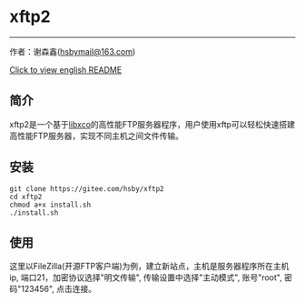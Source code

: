# xftp2

---
作者：谢森鑫(hsbymail@163.com)

[Click to view english README](./README_en.md)

## 简介
xftp2是一个基于[libxco](https://gitee.com/hsby/libxco)的高性能FTP服务器程序，用户使用xftp可以轻松快速搭建高性能FTP服务器，实现不同主机之间文件传输。

## 安装
```
git clone https://gitee.com/hsby/xftp2
cd xftp2
chmod a+x install.sh
./install.sh
```

## 使用
这里以FileZilla(开源FTP客户端)为例，建立新站点，主机是服务器程序所在主机ip, 端口21，加密协议选择"明文传输", 传输设置中选择"主动模式", 账号"root", 密码"123456", 点击连接。
